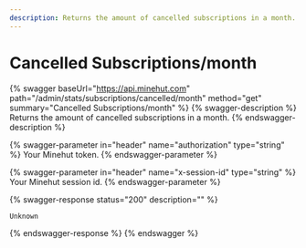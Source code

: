 ```yaml
---
description: Returns the amount of cancelled subscriptions in a month.
---
```


# Cancelled Subscriptions/month

{% swagger baseUrl="https://api.minehut.com" path="/admin/stats/subscriptions/cancelled/month" method="get" summary="Cancelled Subscriptions/month" %}
{% swagger-description %}
Returns the amount of cancelled subscriptions in a month.
{% endswagger-description %}

{% swagger-parameter in="header" name="authorization" type="string" %}
Your Minehut token.
{% endswagger-parameter %}

{% swagger-parameter in="header" name="x-session-id" type="string" %}
Your Minehut session id.
{% endswagger-parameter %}

{% swagger-response status="200" description="" %}
```
Unknown
```
{% endswagger-response %}
{% endswagger %}
